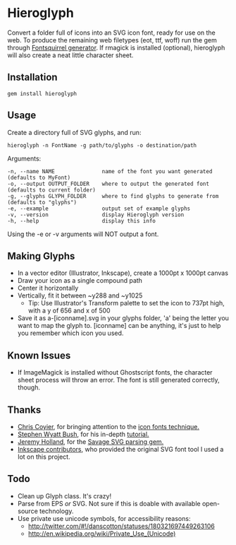 # Hieroglyph

Convert a folder full of icons into an SVG icon font, ready for use on the web. 
To produce the remaining web filetypes (eot, ttf, woff) run the gem through [Fontsquirrel generator](http://www.fontsquirrel.com/fontface/generator).
If rmagick is installed (optional), hieroglyph will also create a neat little character sheet.

## Installation

	gem install hieroglyph

## Usage

Create a directory full of SVG glyphs, and run:

	hieroglyph -n FontName -g path/to/glyphs -o destination/path

Arguments:

	-n, --name NAME               name of the font you want generated (defaults to MyFont)
	-o, --output OUTPUT_FOLDER    where to output the generated font (defaults to current folder)
	-g, --glyphs GLYPH_FOLDER     where to find glyphs to generate from (defaults to "glyphs")
	-e, --example                 output set of example glyphs
	-v, --version                 display Hieroglyph version
	-h, --help                    display this info

Using the -e or -v arguments will NOT output a font.

## Making Glyphs

- In a vector editor (Illustrator, Inkscape), create a 1000pt x 1000pt canvas
- Draw your icon as a single compound path
- Center it horizontally
- Vertically, fit it between ~y288 and ~y1025
	- Tip: Use Illustrator's Transform palette to set the icon to 737pt high, with a y of 656 and x of 500
- Save it as a-[iconname].svg in your glyphs folder, 'a' being the letter you want to map the glyph to. [iconname] can be anything, it's just to help you remember which icon you used.

## Known Issues

- If ImageMagick is installed without Ghostscript fonts, the character sheet process will throw an error. The font is still generated correctly, though.

## Thanks

- [Chris Coyier](http://chriscoyier.net/), for bringing attention to the [icon fonts technique.](http://css-tricks.com/using-fonts-for-icons/)
- [Stephen Wyatt Bush](http://stephenwyattbush.com/), for his in-depth [tutorial.](http://blog.stephenwyattbush.com/2012/02/01/making-an-icon-font)
- [Jeremy Holland](http://www.jeremypholland.com/), for the [Savage SVG parsing gem.](https://github.com/awebneck/savage)
- [Inkscape contributors](https://launchpad.net/inkscape/+topcontributors), who provided the original SVG font tool I used a lot on this project.

## Todo

- Clean up Glyph class. It's crazy!
- Parse from EPS _or_ SVG. Not sure if this is doable with available open-source technology.
- Use private use unicode symbols, for accessibility reasons:
	- http://twitter.com/#!/danscotton/statuses/180321697449263106
	- http://en.wikipedia.org/wiki/Private_Use_(Unicode)
